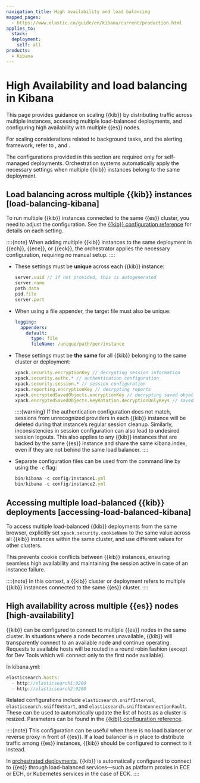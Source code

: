 ```yaml
---
navigation_title: High availability and load balancing
mapped_pages:
  - https://www.elastic.co/guide/en/kibana/current/production.html
applies_to:
  stack:
  deployment:
    self: all
products:
  - Kibana
---
```


# High Availability and load balancing in Kibana

This page provides guidance on scaling {{kib}} by distributing traffic across multiple instances, accessing multiple load-balanced deployments, and configuring high availability with multiple {{es}} nodes.

For scaling considerations related to background tasks, and the alerting framework, refer to [](./kibana-task-manager-scaling-considerations.md), and [](./kibana-alerting-production-considerations.md).

The configurations provided in this section are required only for self-managed deployments. Orchestration systems automatically apply the necessary settings when multiple {{kib}} instances belong to the same deployment.

## Load balancing across multiple {{kib}} instances [load-balancing-kibana]

To run multiple {{kib}} instances connected to the same {{es}} cluster, you need to adjust the configuration. See the [{{kib}} configuration reference](kibana://reference/configuration-reference.md) for details on each setting.

::::{note}
When adding multiple {{kib}} instances to the same deployment in {{ech}}, {{ece}}, or {{eck}}, the orchestrator applies the necessary configuration, requiring no manual setup.
::::

* These settings must be **unique** across each {{kib}} instance:

  ```js
  server.uuid // if not provided, this is autogenerated
  server.name
  path.data
  pid.file
  server.port
  ```

* When using a file appender, the target file must also be unique:

  ```yaml
  logging:
    appenders:
      default:
        type: file
        fileName: /unique/path/per/instance
  ```

* These settings must be **the same** for all {{kib}} belonging to the same cluster or deployment:

  ```js
  xpack.security.encryptionKey // decrypting session information
  xpack.security.authc.* // authentication configuration
  xpack.security.session.* // session configuration
  xpack.reporting.encryptionKey // decrypting reports
  xpack.encryptedSavedObjects.encryptionKey // decrypting saved objects
  xpack.encryptedSavedObjects.keyRotation.decryptionOnlyKeys // saved objects encryption key rotation, if any
  ```

  ::::{warning} 
  If the authentication configuration does not match, sessions from unrecognized providers in each {{kib}} instance will be deleted during that instance’s regular session cleanup. Similarly, inconsistencies in session configuration can also lead to undesired session logouts. This also applies to any {{kib}} instances that are backed by the same {{es}} instance and share the same kibana.index, even if they are not behind the same load balancer.
  ::::

* Separate configuration files can be used from the command line by using the `-c` flag:

  ```js
  bin/kibana -c config/instance1.yml
  bin/kibana -c config/instance2.yml
  ```

## Accessing multiple load-balanced {{kib}} deployments [accessing-load-balanced-kibana] 

To access multiple load-balanced {{kib}} deployments from the same browser, explicitly set `xpack.security.cookieName` to the same value across all {{kib}} instances within the same cluster, and use different values for other clusters.

This prevents cookie conflicts between {{kib}} instances, ensuring seamless high availability and maintaining the session active in case of an instance failure.

::::{note}
In this context, a {{kib}} cluster or deployment refers to multiple {{kib}} instances connected to the same {{es}} cluster.
::::

## High availability across multiple {{es}} nodes [high-availability]

{{kib}} can be configured to connect to multiple {{es}} nodes in the same cluster.  In situations where a node becomes unavailable, {{kib}} will transparently connect to an available node and continue operating.  Requests to available hosts will be routed in a round robin fashion (except for Dev Tools which will connect only to the first node available).

In kibana.yml:

```js
elasticsearch.hosts:
  - http://elasticsearch1:9200
  - http://elasticsearch2:9200
```

Related configurations include `elasticsearch.sniffInterval`, `elasticsearch.sniffOnStart`, and `elasticsearch.sniffOnConnectionFault`. These can be used to automatically update the list of hosts as a cluster is resized.  Parameters can be found in the [{{kib}} configuration reference](kibana://reference/configuration-reference/general-settings.md).

::::{note}
This configuration can be useful when there is no load balancer or reverse proxy in front of {{es}}. If a load balancer is in place to distribute traffic among {{es}} instances, {{kib}} should be configured to connect to it instead. 

In [orchestrated deployments](/deploy-manage/deploy.md#about-orchestration), {{kib}} is automatically configured to connect to {{es}} through load-balanced services—such as platform proxies in ECE or ECH, or Kubernetes services in the case of ECK.
::::
